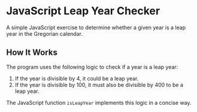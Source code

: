 # JavaScript Leap Year Checker

A simple JavaScript exercise to determine whether a given year is a leap year in the Gregorian calendar.

## How It Works

The program uses the following logic to check if a year is a leap year:

1. If the year is divisible by 4, it could be a leap year.
2. If the year is divisible by 100, it must also be divisible by 400 to be a leap year.

The JavaScript function `isLeapYear` implements this logic in a concise way.

